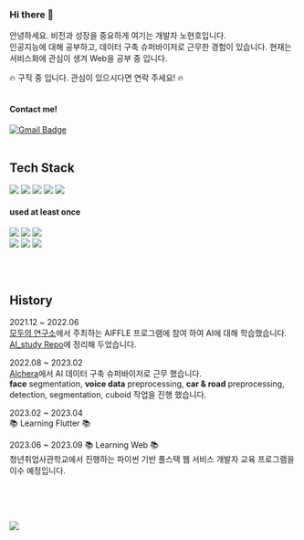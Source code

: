 ### Hi there 👋

안녕하세요. 비전과 성장을 중요하게 여기는 개발자 노현호입니다.   
인공지능에 대해 공부하고, 데이터 구축 슈퍼바이저로 근무한 경험이 있습니다.
현재는 서비스화에 관심이 생겨 Web을 공부 중 입니다.   

🔥 구직 중 입니다. 관심이 있으시다면 연락 주세요! 🔥   
<br/>
#### Contact me!
[![Gmail Badge](https://img.shields.io/badge/Gmail-d14836?style=flat-square&logo=Gmail&logoColor=white&link=mailto:noehyeanhoo@gmail.com)](mailto:noehyeanhoo@gmail.com)
<br/><br/>

## Tech Stack   
<img src="https://img.shields.io/badge/Python-3766AB?style=flat-square&logo=Python&logoColor=white"/></a> 
<img src="https://img.shields.io/badge/Dart-0175C2?style=flat-square&logo=Dart&logoColor=white"/></a> 
<img src="https://img.shields.io/badge/Flutter-02569B?style=flat-square&logo=Flutter&logoColor=white"/></a> 
<img src="https://img.shields.io/badge/Firebase-FFCA28?style=flat-square&logo=Firebase&logoColor=white"/></a> 
<img src="https://img.shields.io/badge/Github-181717?style=flat-square&logo=Github&logoColor=white"/></a> 

#### used at least once   
<img src="https://img.shields.io/badge/Linux-FCC624?style=flat-square&logo=Linux&logoColor=white"/></a> 
<img src="https://img.shields.io/badge/Ubuntu-E95420?style=flat-square&logo=Ubuntu&logoColor=white"/></a> 
<img src="https://img.shields.io/badge/Docker-2496ED?style=flat-square&logo=Docker&logoColor=white"/></a>   
<img src="https://img.shields.io/badge/TensorFlow-FF6F00?style=flat-square&logo=TensorFlow&logoColor=white"/></a> 
<img src="https://img.shields.io/badge/PyTorch-EE4C2C?style=flat-square&logo=PyTorch&logoColor=white"/></a> 
<img src="https://img.shields.io/badge/Notion-000000?style=flat-square&logo=Notion&logoColor=white"/></a> 

<br/><br/>

## History
2021.12 ~ 2022.06   
[모두의 연구소](https://modulabs.co.kr/)에서 주최하는 AIFFLE 프로그램에 참여 하여 AI에 대해 학습했습니다.   
[AI_study Repo](https://github.com/cowFarmer/AI_study)에 정리해 두었습니다.   

2022.08 ~ 2023.02   
[Alchera](https://alchera.ai/)에서 AI 데이터 구축 슈퍼바이저로 근무 했습니다.   
__face__ segmentation, __voice data__ preprocessing, __car & road__ preprocessing, detection, segmentation, cuboid 작업을 진행 했습니다.   

<!-- 나중에 flutter는 삭제하자. -->
2023.02 ~ 2023.04   
📚 Learning Flutter 📚   

2023.06 ~ 2023.09
📚 Learning Web 📚   
청년취업사관학교에서 진행하는 파이썬 기반 풀스택 웹 서비스 개발자 교육 프로그램을 이수 예정입니다.   


<br/><br/><br/>


<a href="https://hits.seeyoufarm.com"><img src="https://hits.seeyoufarm.com/api/count/incr/badge.svg?url=https%3A%2F%2Fgithub.com%2FcowFarmer&count_bg=%230095FF&title_bg=%239C9C9C&icon=&icon_color=%23E7E7E7&title=hits&edge_flat=false"/></a>

<!-- reference -->
<!-- https://simpleicons.org/ -->
